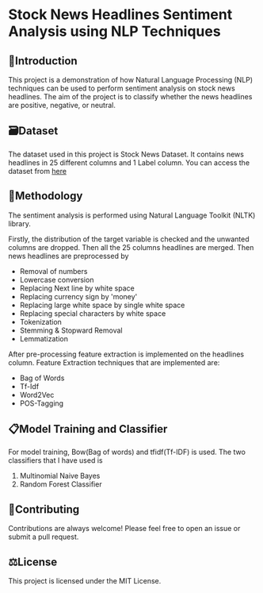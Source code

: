 # **Stock News Headlines Sentiment Analysis using NLP Techniques**

## 🎫**Introduction** 
This project is a demonstration of how Natural Language Processing (NLP) techniques can be used to perform sentiment analysis on stock news headlines. The aim of the project is to classify whether the news headlines are positive, negative, or neutral.


## 🗃️**Dataset** 

The dataset used in this project is Stock News Dataset. It contains news headlines in 25 different columns and 1 Label column. You can access the dataset from [here](https://drive.google.com/file/d/1dXqHOgn8JRM88euhNlK-QywlqMs-mZOB/view?usp=sharing)


## 🎏**Methodology**

The sentiment analysis is performed using Natural Language Toolkit (NLTK) library.

Firstly, the distribution of the target variable is checked and the unwanted columns are dropped. Then all the 25 columns headlines are merged. Then news headlines are preprocessed by
- Removal of numbers
- Lowercase conversion
- Replacing Next line by white space
- Replacing currency sign by 'money'
- Replacing large white space by single white space
- Replacing special characters by white space
- Tokenization
- Stemming & Stopward Removal
- Lemmatization <br>

After pre-processing feature extraction is implemented on the headlines column. Feature Extraction techniques that are implemented are:
- Bag of Words
- Tf-Idf
- Word2Vec
- POS-Tagging


## 📋**Model Training and Classifier**

For model training, Bow(Bag of words) and tfidf(Tf-IDF) is used. The two classifiers that I have used is <br>
1) Multinomial Naive Bayes 
2) Random Forest Classifier


## 📍**Contributing**
Contributions are always welcome! Please feel free to open an issue or submit a pull request.


## ⚖️**License**
This project is licensed under the MIT License.

